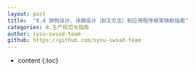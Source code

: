 ```yaml
---
layout: post
title:  "8.4 架构设计、详细设计（BCE方法）到应用程序框架映射指南"
categories: 8.生产规范与指南
author: sysu-swsad-team
github: https://github.com/sysu-swsad-team
---
```


* content
{:toc}

